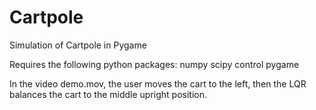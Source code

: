 # Cartpole
Simulation of Cartpole in Pygame

Requires the following python packages:
numpy
scipy
control
pygame

In the video demo.mov, the user moves the cart to the left, then the LQR balances the cart to the middle upright position.
